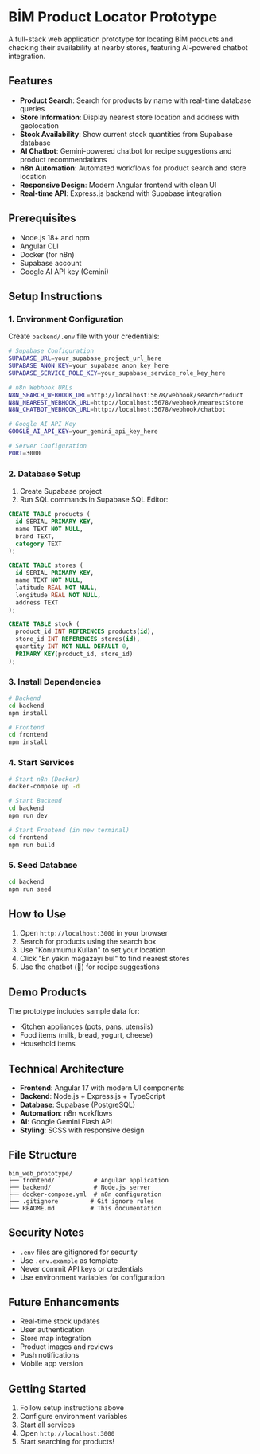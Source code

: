 # BİM Product Locator Prototype

A full-stack web application prototype for locating BİM products and checking their availability at nearby stores, featuring AI-powered chatbot integration.

## Features

- **Product Search**: Search for products by name with real-time database queries
- **Store Information**: Display nearest store location and address with geolocation
- **Stock Availability**: Show current stock quantities from Supabase database
- **AI Chatbot**: Gemini-powered chatbot for recipe suggestions and product recommendations
- **n8n Automation**: Automated workflows for product search and store location
- **Responsive Design**: Modern Angular frontend with clean UI
- **Real-time API**: Express.js backend with Supabase integration

## Prerequisites

- Node.js 18+ and npm
- Angular CLI
- Docker (for n8n)
- Supabase account
- Google AI API key (Gemini)

## Setup Instructions

### 1. Environment Configuration

Create `backend/.env` file with your credentials:

```bash
# Supabase Configuration
SUPABASE_URL=your_supabase_project_url_here
SUPABASE_ANON_KEY=your_supabase_anon_key_here
SUPABASE_SERVICE_ROLE_KEY=your_supabase_service_role_key_here

# n8n Webhook URLs
N8N_SEARCH_WEBHOOK_URL=http://localhost:5678/webhook/searchProduct
N8N_NEAREST_WEBHOOK_URL=http://localhost:5678/webhook/nearestStore
N8N_CHATBOT_WEBHOOK_URL=http://localhost:5678/webhook/chatbot

# Google AI API Key
GOOGLE_AI_API_KEY=your_gemini_api_key_here

# Server Configuration
PORT=3000
```

### 2. Database Setup

1. Create Supabase project
2. Run SQL commands in Supabase SQL Editor:
```sql
CREATE TABLE products (
  id SERIAL PRIMARY KEY,
  name TEXT NOT NULL,
  brand TEXT,
  category TEXT
);

CREATE TABLE stores (
  id SERIAL PRIMARY KEY,
  name TEXT NOT NULL,
  latitude REAL NOT NULL,
  longitude REAL NOT NULL,
  address TEXT
);

CREATE TABLE stock (
  product_id INT REFERENCES products(id),
  store_id INT REFERENCES stores(id),
  quantity INT NOT NULL DEFAULT 0,
  PRIMARY KEY(product_id, store_id)
);
```

### 3. Install Dependencies

```bash
# Backend
cd backend
npm install

# Frontend
cd frontend
npm install
```

### 4. Start Services

```bash
# Start n8n (Docker)
docker-compose up -d

# Start Backend
cd backend
npm run dev

# Start Frontend (in new terminal)
cd frontend
npm run build
```

### 5. Seed Database

```bash
cd backend
npm run seed
```

## How to Use

1. Open `http://localhost:3000` in your browser
2. Search for products using the search box
3. Use "Konumumu Kullan" to set your location
4. Click "En yakın mağazayı bul" to find nearest stores
5. Use the chatbot (💬) for recipe suggestions

## Demo Products

The prototype includes sample data for:
- Kitchen appliances (pots, pans, utensils)
- Food items (milk, bread, yogurt, cheese)
- Household items

## Technical Architecture

- **Frontend**: Angular 17 with modern UI components
- **Backend**: Node.js + Express.js + TypeScript
- **Database**: Supabase (PostgreSQL)
- **Automation**: n8n workflows
- **AI**: Google Gemini Flash API
- **Styling**: SCSS with responsive design

## File Structure

```
bim_web_prototype/
├── frontend/           # Angular application
├── backend/            # Node.js server
├── docker-compose.yml  # n8n configuration
├── .gitignore         # Git ignore rules
└── README.md          # This documentation
```

## Security Notes

- `.env` files are gitignored for security
- Use `.env.example` as template
- Never commit API keys or credentials
- Use environment variables for configuration

## Future Enhancements

- Real-time stock updates
- User authentication
- Store map integration
- Product images and reviews
- Push notifications
- Mobile app version

## Getting Started

1. Follow setup instructions above
2. Configure environment variables
3. Start all services
4. Open `http://localhost:3000`
5. Start searching for products!
